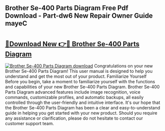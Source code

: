 ## Brother Se-400 Parts Diagram Free Pdf Download - Part-dw6 New Repair Owner Guide mayeC

# <h2><a href="http://dfiz5d.blite.top/?on=Brother+Se-400+Parts+Diagram">🔗Download New 👉🔴 Brother Se-400 Parts Diagram</a></h2>

[![Brother Se-400 Parts Diagram download](https://i.imgur.com/lujVjoI.png)](http://dfiz5d.blite.top/?on=Brother+Se-400+Parts+Diagram)
Congratulations on your new Brother Se-400 Parts Diagram! This user manual is designed to help you understand and get the most out of your product. Familiarize Yourself Before you begin, take a moment to familiarize yourself with the functions and capabilities of your new Brother Se-400 Parts Diagram. Brother Se-400 Parts Diagram advanced features include image recognition, voice commands, customizable profiles, and automatic backups, all easily controlled through the user-friendly and intuitive interface. It's our hope that the Brother Se-400 Parts Diagram has been a clear and easy-to-understand guide in helping you get started with your new product. Should you require any assistance or clarification, please do not hesitate to contact our customer support team.
